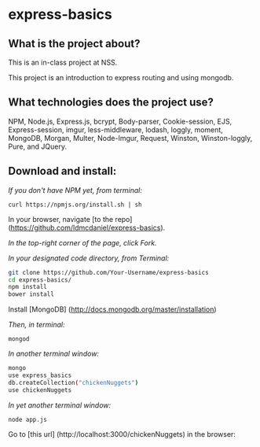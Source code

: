 # express-basics

## What is the project about?

This is an in-class project at NSS.

This project is an introduction to express routing and using mongodb.

## What technologies does the project use?

NPM, Node.js, Express.js, bcrypt, Body-parser, Cookie-session, EJS, Express-session, imgur, less-middleware, lodash, loggly, moment, MongoDB, Morgan, Multer, Node-Imgur, Request, Winston, Winston-loggly, Pure, and JQuery.

## Download and install:

*If you don't have NPM yet, from terminal:*

`curl https://npmjs.org/install.sh | sh`

In your browser, navigate [to the repo] (https://github.com/ldmcdaniel/express-basics).

*In the top-right corner of the page, click Fork.*

*In your designated code directory, from Terminal:*

```sh
git clone https://github.com/Your-Username/express-basics
cd express-basics/
npm install
bower install
```

Install [MongoDB] (http://docs.mongodb.org/master/installation)

_Then, in terminal:_

`mongod`

*In another terminal window:*

```sh
mongo
use express_basics
db.createCollection("chickenNuggets")
use chickenNuggets
```

*In yet another terminal window:*

`node app.js`

Go to [this url] (http://localhost:3000/chickenNuggets) in the browser:

>

